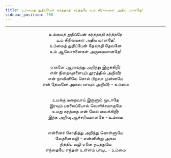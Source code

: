 ```yaml
---
title: உம்மைத் துதிப்பேன் கர்த்தாதி கர்த்தரே உம் கிரியைகள் அதிய மானதே!
sidebar_position: 208
---
```


---
<center>
உம்மைத் துதிப்பேன் கர்த்தாதி கர்த்தரே<br/>
உம் கிரியைகள் அதிய மானதே!<br/>
உம்மைத் துதிப்பேன் தேவாதி தேவனே<br/>
உம் ஆலோசனைகள் அருமையானதே!<br/><br/>

என்னை ஆராய்ந்து அறிந்து இருக்கிறீர்<br/>
என் நிறைவுகளையும் தூரத்தில் அறிவீர்<br/>
என் நாவினிலே சொல் பிறவா முன்னமே<br/>
என் தேவனே அவை யாவும் அறிவீர்                - உம்மை<br/><br/>

உமக்கு மறைவாய் இருளும் மூடாதே<br/>
இரவும் பகலைப்போல் வெளிச்சமாகுமே<br/>
உமது கரத்தை என் மேல் வைக்கிறீர்<br/>
இந்த அறிவு ஆச்சரியமானதே                - உம்மை<br/><br/>

என்னைச் சோதித்து அறிந்து கொள்ளுமே<br/>
வேதனைவழி - என்னின்று அகல<br/>
நித்திய வழி எனை நடத்துமே<br/>
எந்தையே எந்தன் உள்ளம் பாடிட                - உம்மை
</center>